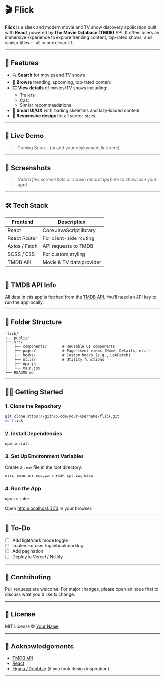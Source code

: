 # 🎬 Flick

**Flick** is a sleek and modern movie and TV show discovery application built with **React**, powered by **The Movie Database (TMDB)** API. It offers users an immersive experience to explore trending content, top-rated shows, and similar titles — all in one clean UI.

---

## 🌟 Features

- 🔍 **Search** for movies and TV shows
- 🧭 **Browse** trending, upcoming, top-rated content
- 🎞️ **View details** of movies/TV shows including:
  - Trailers
  - Cast
  - Similar recommendations
- 🧠 **Smart UI/UX** with loading skeletons and lazy-loaded content
- 📱 **Responsive design** for all screen sizes

---

## 🚀 Live Demo

> Coming Soon... (or add your deployment link here)

---

## 📸 Screenshots

> _(Add a few screenshots or screen recordings here to showcase your app)_

---

## 🛠️ Tech Stack

| Frontend      | Description              |
| ------------- | ------------------------ |
| React         | Core JavaScript library  |
| React Router  | For client-side routing  |
| Axios / Fetch | API requests to TMDB     |
| SCSS / CSS    | For custom styling       |
| TMDB API      | Movie & TV data provider |

---

## 🔗 TMDB API Info

All data in this app is fetched from the [TMDB API](https://www.themoviedb.org/documentation/api). You’ll need an API key to run the app locally.

---

## 📂 Folder Structure

```
flick/
├── public/
├── src/
│   ├── components/       # Reusable UI components
│   ├── pages/            # Page-level views (Home, Details, etc.)
│   ├── hooks/            # Custom hooks (e.g., useFetch)
│   ├── utils/            # Utility functions
│   ├── App.js
│   └── main.jsx
└── README.md
```

---

## 🧑‍💻 Getting Started

### 1. Clone the Repository

```bash
git clone https://github.com/your-username/flick.git
cd flick
```

### 2. Install Dependencies

```bash
npm install
```

### 3. Set Up Environment Variables

Create a `.env` file in the root directory:

```env
VITE_TMDB_API_KEY=your_tmdb_api_key_here
```

### 4. Run the App

```bash
npm run dev
```

Open [http://localhost:5173](http://localhost:5173) in your browser.

---

## 📝 To-Do

- [ ] Add light/dark mode toggle
- [ ] Implement user login/bookmarking
- [ ] Add pagination
- [ ] Deploy to Vercel / Netlify

---

## 🤝 Contributing

Pull requests are welcome! For major changes, please open an issue first to discuss what you'd like to change.

---

## 📄 License

MIT License © [Your Name](https://github.com/your-username)

---

## 🙏 Acknowledgements

- [TMDB API](https://www.themoviedb.org/)
- [React](https://reactjs.org/)
- [Figma / Dribbble](https://dribbble.com/) (if you took design inspiration)

---
